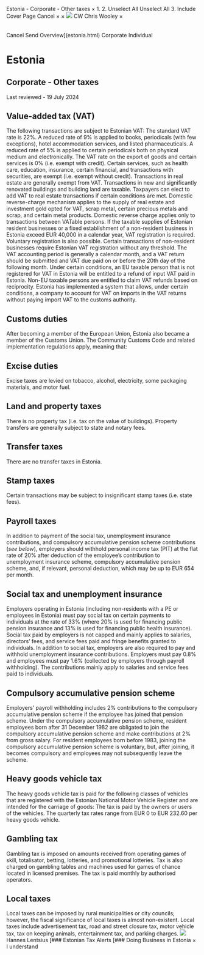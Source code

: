Estonia - Corporate - Other taxes
×
1.
2.
Unselect All
Unselect All
3.
Include Cover Page
Cancel
×
×
![](-/media/world-wide-tax-summaries/attachments/global---chris-wooley.ashx%3Frev=ac5e5f3223b34096b1afc2a6009c7320&revision=ac5e5f32-23b3-4096-b1af-c2a6009c7320&hash=859B7ADC84DC2CBEC9760E9E6EE7DE6D0A8BFCDF)
CW
Chris Wooley
×
######
Cancel
Send
Overview](estonia.html)
Corporate
Individual
# Estonia
## Corporate - Other taxes
Last reviewed - 19 July 2024
## Value-added tax (VAT)
The following transactions are subject to Estonian VAT:
The standard VAT rate is 22%. A reduced rate of 9% is applied to books, periodicals (with few exceptions), hotel accommodation services, and listed pharmaceuticals. A reduced rate of 5% is applied to certain periodicals both on physical medium and electronically.
The VAT rate on the export of goods and certain services is 0% (i.e. exempt with credit). Certain services, such as health care, education, insurance, certain financial, and transactions with securities, are exempt (i.e. exempt without credit).
Transactions in real estate are generally exempt from VAT. Transactions in new and significantly renovated buildings and building land are taxable. Taxpayers can elect to add VAT to real estate transactions if certain conditions are met.
Domestic reverse-charge mechanism applies to the supply of real estate and investment gold opted for VAT, scrap metal, certain precious metals and scrap, and certain metal products. Domestic reverse charge applies only to transactions between VATable persons.
If the taxable supplies of Estonian resident businesses or a fixed establishment of a non-resident business in Estonia exceed EUR 40,000 in a calendar year, VAT registration is required. Voluntary registration is also possible. Certain transactions of non-resident businesses require Estonian VAT registration without any threshold.
The VAT accounting period is generally a calendar month, and a VAT return should be submitted and VAT due paid on or before the 20th day of the following month.
Under certain conditions, an EU taxable person that is not registered for VAT in Estonia will be entitled to a refund of input VAT paid in Estonia. Non-EU taxable persons are entitled to claim VAT refunds based on reciprocity.
Estonia has implemented a system that allows, under certain conditions, a company to account for VAT on imports in the VAT returns without paying import VAT to the customs authority.
## Customs duties
After becoming a member of the European Union, Estonia also became a member of the Customs Union. The Community Customs Code and related implementation regulations apply, meaning that:
## Excise duties
Excise taxes are levied on tobacco, alcohol, electricity, some packaging materials, and motor fuel.
## Land and property taxes
There is no property tax (i.e. tax on the value of buildings).
Property transfers are generally subject to state and notary fees.
## Transfer taxes
There are no transfer taxes in Estonia.
## Stamp taxes
Certain transactions may be subject to insignificant stamp taxes (i.e. state fees).
## Payroll taxes
In addition to payment of the social tax, unemployment insurance contributions, and compulsory accumulative pension scheme contributions (*see below*), employers should withhold personal income tax (PIT) at the flat rate of 20% after deduction of the employee’s contribution to unemployment insurance scheme, compulsory accumulative pension scheme, and, if relevant, personal deduction, which may be up to EUR 654 per month.
## Social tax and unemployment insurance
Employers operating in Estonia (including non-residents with a PE or employees in Estonia) must pay social tax on certain payments to individuals at the rate of 33% (where 20% is used for financing public pension insurance and 13% is used for financing public health insurance). Social tax paid by employers is not capped and mainly applies to salaries, directors’ fees, and service fees paid and fringe benefits granted to individuals.
In addition to social tax, employers are also required to pay and withhold unemployment insurance contributions. Employers must pay 0.8% and employees must pay 1.6% (collected by employers through payroll withholding). The contributions mainly apply to salaries and service fees paid to individuals.
## Compulsory accumulative pension scheme
Employers’ payroll withholding includes 2% contributions to the compulsory accumulative pension scheme if the employee has joined that pension scheme. Under the compulsory accumulative pension scheme, resident employees born after 31 December 1982 are obligated to join the compulsory accumulative pension scheme and make contributions at 2% from gross salary. For resident employees born before 1983, joining the compulsory accumulative pension scheme is voluntary, but, after joining, it becomes compulsory and employees may not subsequently leave the scheme.
## Heavy goods vehicle tax
The heavy goods vehicle tax is paid for the following classes of vehicles that are registered with the Estonian National Motor Vehicle Register and are intended for the carriage of goods:
The tax is paid by the owners or users of the vehicles. The quarterly tax rates range from EUR 0 to EUR 232.60 per heavy goods vehicle.
## Gambling tax
Gambling tax is imposed on amounts received from operating games of skill, totalisator, betting, lotteries, and promotional lotteries. Tax is also charged on gambling tables and machines used for games of chance located in licensed premises. The tax is paid monthly by authorised operators.
## Local taxes
Local taxes can be imposed by rural municipalities or city councils; however, the fiscal significance of local taxes is almost non-existent. Local taxes include advertisement tax, road and street closure tax, motor vehicle tax, tax on keeping animals, entertainment tax, and parking charges.
![](-/media/world-wide-tax-summaries/attachments/estonia---hannes_lentsius.ashx%3Frev=31f88e16b03b44cbbfa48d1a5b28f7b6&revision=31f88e16-b03b-44cb-bfa4-8d1a5b28f7b6&hash=1B232B35B005C29B4211D624E8D01BC29E7ADF61)
Hannes Lentsius
[### Estonian Tax Alerts
[### Doing Business in Estonia
×
I understand
